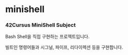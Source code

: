 # minishell
### 42Cursus MiniShell Subject

Bash Shell을 직접 구현하는 프로젝트입니다.

빌트인 명령어들과 시그널, 파이프, 리다이렉션 등을 구현합니다.
